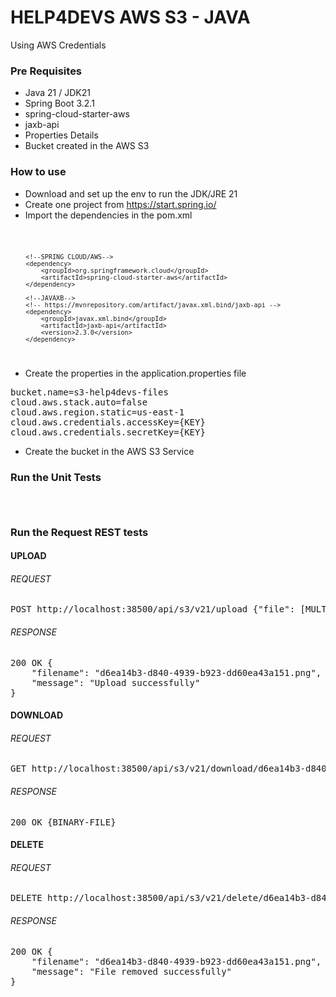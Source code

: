 # HELP4DEVS AWS S3 - JAVA
Using AWS Credentials

### Pre Requisites

- Java 21 / JDK21
- Spring Boot 3.2.1
- spring-cloud-starter-aws
- jaxb-api
- Properties Details
- Bucket created in the AWS S3

### How to use

- Download and set up the env to run the JDK/JRE 21
- Create one project from https://start.spring.io/
- Import the dependencies in the pom.xml

<code>

		<!--SPRING CLOUD/AWS-->
		<dependency>
			<groupId>org.springframework.cloud</groupId>
			<artifactId>spring-cloud-starter-aws</artifactId>
		</dependency>

		<!--JAVAXB-->
		<!-- https://mvnrepository.com/artifact/javax.xml.bind/jaxb-api -->
		<dependency>
			<groupId>javax.xml.bind</groupId>
			<artifactId>jaxb-api</artifactId>
			<version>2.3.0</version>
		</dependency>

</code>

- Create the properties in the application.properties file

<pre>
bucket.name=s3-help4devs-files
cloud.aws.stack.auto=false
cloud.aws.region.static=us-east-1
cloud.aws.credentials.accessKey={KEY}
cloud.aws.credentials.secretKey={KEY}
</pre>

- Create the bucket in the AWS S3 Service

### Run the Unit Tests

[//]: # (<pre>)
[//]: # (src/test/java/codexstester/test/unitary/Help4DevsAwsUnitaryTests.java)
[//]: # (</pre>)

<code>

</code>

### Run the Request REST tests

#### UPLOAD

###### REQUEST

<pre>
POST http://localhost:38500/api/s3/v21/upload {"file": [MULTI-PART-FILE]}
</pre>

###### RESPONSE

<pre>
200 OK {
    "filename": "d6ea14b3-d840-4939-b923-dd60ea43a151.png",
    "message": "Upload successfully"
}
</pre>

#### DOWNLOAD

###### REQUEST

<pre>
GET http://localhost:38500/api/s3/v21/download/d6ea14b3-d840-4939-b923-dd60ea43a151.png
</pre>

###### RESPONSE

<pre>
200 OK {BINARY-FILE}
</pre>

#### DELETE

###### REQUEST

<pre>
DELETE http://localhost:38500/api/s3/v21/delete/d6ea14b3-d840-4939-b923-dd60ea43a151.png
</pre>

###### RESPONSE

<pre>
200 OK {
    "filename": "d6ea14b3-d840-4939-b923-dd60ea43a151.png",
    "message": "File removed successfully"
}
</pre>
